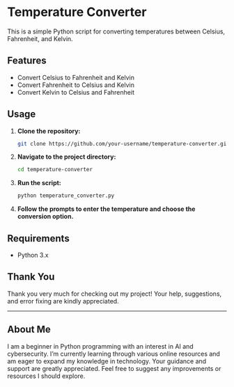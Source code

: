 # Temperature Converter

This is a simple Python script for converting temperatures between Celsius, Fahrenheit, and Kelvin.

## Features

- Convert Celsius to Fahrenheit and Kelvin
- Convert Fahrenheit to Celsius and Kelvin
- Convert Kelvin to Celsius and Fahrenheit

## Usage

1. **Clone the repository:**

   ```bash
   git clone https://github.com/your-username/temperature-converter.git
   ```

2. **Navigate to the project directory:**

   ```bash
   cd temperature-converter
   ```

3. **Run the script:**

   ```bash
   python temperature_converter.py
   ```

4. **Follow the prompts to enter the temperature and choose the conversion option.**


## Requirements

- Python 3.x

## Thank You

Thank you very much for checking out my project! Your help, suggestions, and error fixing are kindly appreciated.

---

## About Me

I am a beginner in Python programming with an interest in AI and cybersecurity. I’m currently learning through various online resources and am eager to expand my knowledge in technology. Your guidance and support are greatly appreciated. Feel free to suggest any improvements or resources I should explore.
